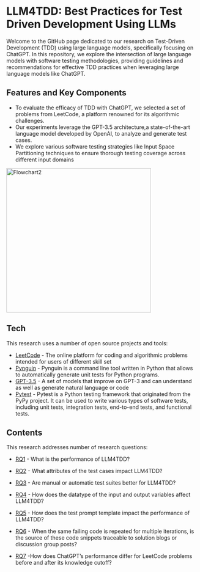 # LLM4TDD: Best Practices for Test Driven Development Using LLMs
Welcome to the GitHub page dedicated to our research on Test-Driven Development (TDD) using large language models, specifically focusing on ChatGPT. In this repository, we explore the intersection of large language models with software testing methodologies, providing guidelines and recommendations for effective TDD practices when leveraging large language models like ChatGPT.

## Features and Key Components

- To evaluate the efficacy of TDD with ChatGPT, we selected a set of problems from LeetCode, a platform renowned for its algorithmic challenges. 
- Our experiments leverage the GPT-3.5 architecture,a state-of-the-art language model developed by OpenAI, to analyze and generate test cases. 
- We explore various software testing strategies like Input Space Partitioning techniques to ensure thorough testing coverage across different input domains

<img width="378" alt="Flowchart2" src="https://github.com/SanyogitaPiya/LLM4TDD/assets/85206339/19b5c743-a23f-486e-af5d-9a9638766112">


## Tech

This research uses a number of open source projects and tools:

- [LeetCode] - The online platform for coding and algorithmic problems intended for users of different skill set
- [Pynguin] - Pynguin is a command line tool written in Python that allows to automatically generate unit tests for Python programs.
- [GPT-3.5] - A set of models that improve on GPT-3 and can understand as well as generate natural language or code
- [Pytest] - Pytest is a Python testing framework that originated from the PyPy project. It can be used to write various types of software tests, including unit tests, integration tests, end-to-end tests, and functional tests. 


## Contents

This research addresses number of research questions:

- [RQ1] - What is the performance of LLM4TDD?
- [RQ2] - What attributes of the test cases impact LLM4TDD?
- [RQ3] - Are manual or automatic test suites better for LLM4TDD?
- [RQ4] - How does the datatype of the input and output variables affect LLM4TDD?
- [RQ5] - How does the test prompt template impact the performance of LLM4TDD?
- [RQ6] - When the same failing code is repeated for multiple iterations, is the source of these code snippets traceable to solution blogs
or discussion group posts?
- [RQ7] -How does ChatGPT’s performance differ for LeetCode problems before and after its knowledge cutoff? 

   [RQ1]: <https://github.com/SanyogitaPiya/Test-Driven-Development-with-LLM/tree/main/RQ1>
   [RQ2]: <https://github.com/SanyogitaPiya/Test-Driven-Development-with-LLM/tree/main/RQ2>
   [RQ3]: <https://github.com/SanyogitaPiya/Test-Driven-Development-with-LLM/tree/main/RQ3>
   [RQ4]: <https://github.com/SanyogitaPiya/Test-Driven-Development-with-LLM/tree/main/RQ4>
   [RQ5]: <https://github.com/SanyogitaPiya/Test-Driven-Development-with-LLM/tree/main/RQ5>
   [RQ6]: <https://github.com/SanyogitaPiya/Test-Driven-Development-with-LLM/tree/main/RQ6>
   [RQ7]: <https://github.com/SanyogitaPiya/Test-Driven-Development-with-LLM/tree/main/RQ7>
   [LeetCode]: <https://leetcode.com/>
   [Pynguin]: <https://www.pynguin.eu/>
   [GPT-3.5]:<https://platform.openai.com/docs/models>
   [Pytest]: <https://docs.pytest.org/en/7.4.x/>

